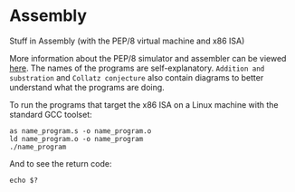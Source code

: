 # Assembly
Stuff in Assembly (with the PEP/8 virtual machine and x86 ISA)

More information about the PEP/8 simulator and assembler can be viewed [here](https://en.wikipedia.org/wiki/Pep/7). The names of the programs are self-explanatory. `Addition and substration` and `Collatz conjecture` also contain diagrams to better understand what the programs are doing.

To run the programs that target the x86 ISA on a Linux machine with the standard GCC toolset:
```
as name_program.s -o name_program.o
ld name_program.o -o name_program
./name_program
```

And to see the return code:
```
echo $?
```
